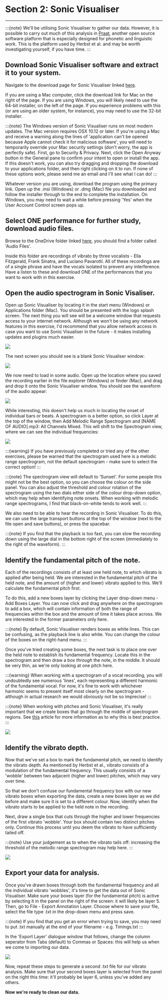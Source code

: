 # Section 2: Sonic Visualiser
---

:::{note}
We'll be utilising Sonic Visualiser to gather our data. However, it is possible to carry out much of this analysis in [Praat](https://www.fon.hum.uva.nl/praat/), another open source software platform that is especially designed for phonetic and linguistic work. This is the platform used by Herbst et al. and may be worth investigating yourself, if you have time.
:::

## Download Sonic Visualiser software and extract it to your system.
Navigate to the download page for Sonic Visualiser linked [here](https://www.sonicvisualiser.org/download.html). 

If you are using a Mac computer, click the download link for Mac on the right of the page. If you are using Windows, you will likely need to use the 64-bit installer, on the left of the page. If you experience problems with this (or are using an older system, for instance), you may need to use the 32-bit installer.

:::{note}
The Windows version of Sonic Visualiser runs on most modern updates. The Mac version requires OSX 10.12 or later.
If you're using a Mac and receive a warning along the lines of 'application can't be opened because Apple cannot check it for malicious software', you will need to temporarily override your Mac security settings (don't worry, the app is perfectly safe). 
First, go to Security & Privacy. Next, click the Open Anyway button in the General pane to confirm your intent to open or install the app. If this doesn't work, you can also try dragging and dropping the download to your applications folder, and then right clicking on it to run.
If none of these options work, please send me an email and I'll see what I can do!
:::

Whatever version you are using, download the program using the primary link. Open up the .msi (Windows) or .dmg (Mac) file you downloaded and follow the installer through to the end to complete the installation. On Windows, you may need to wait a while before pressing 'Yes' when the User Account Control screen pops up.

## Select ONE performance for further study, download audio files.
Browse to the OneDrive folder linked [here](https://universityofcambridgecloud-my.sharepoint.com/:f:/g/personal/hwc31_cam_ac_uk/EvngEYutO29JjCY5tp7Q140BlTQIsW0SEF8MjKOYrwg7ow?e=JOcoAb), you should find a folder called 'Audio Files'.

Inside this folder are recordings of vibrato by three vocalists - Ella Fitzgerald, Frank Sinatra, and Luciano Pavarotti. All of these recordings are of a single phrase and have the vocals isolated to prevent any interference. Have a listen to these and download ONE of the performances that you want to work with in this exercise. 

## Open the audio spectrogram in Sonic Visaliser.
Open up Sonic Visualiser by locating it in the start menu (Windows) or Applications folder (Mac). You should be presented with the logo splash screen. The next thing you will see will be a welcome window that requests access to your internet network. Although we won't be using any network features in this exercise, I'd recommend that you allow network access in case you want to use Sonic Visualiser in the future - it makes installing updates and plugins much easier.

![](ex2_svdata.png)

The next screen you should see is a blank Sonic Visualiser window:

![](ex2_svopen.png)

We now need to load in some audio. Open up the location where you saved the recording earlier in the file explorer (Windows) or finder (Mac), and drag and drop it onto the Sonic Visualiser window. You should see the waveform of the audio appear:

![](ex2_svwave.png)

While interesting, this doesn't help us much in locating the onset of individual bars or beats. A spectrogram is a better option, so click Layer at the top of the window, then Add Melodic Range Spectrogram and [NAME OF AUDIO].mp3: All Channels Mixed. This will shift to the Spectrogram view, where we can see the individual frequencies:

![](ex4_svspectro.png)

:::{warning}
If you have previously completed or tried any of the other exercises, please be warned that the spectrogram used here is a melodic range spectrogram, not the default spectrogram - make sure to select the correct option!
:::

:::{note}
The spectrogram view will default to 'Sunset'. For some people this might not be the best option, so you can choose the colour on the side panel. You can also adjust the threshold and colour rotation of the spectrogram using the two dials either side of the colour drop-down option, which may help when identifying note onsets. When working with melodic range spectrograms, I find that black-on-white tends to work well.
:::

We also need to be able to hear the recording in Sonic Visualiser. To do this, we can use the large transport buttons at the top of the window (next to the file open and save buttons), or press the spacebar.

:::{note}
If you find that the playback is too fast, you can slow the recording down using the large dial in the bottom right of the screen (immediately to the right of the waveform).
:::

## Identify the fundamental pitch of the note.
Each of the recordings consists of at least one held note, to which vibrato is applied after being held. We are interested in the fundamental pitch of the held note, and the amount of (higher and lower) vibrato applied to this. We'll calculate the fundamental pitch first. 

To do this, add a new boxes layer by clicking the Layer drop-down menu - Add Boxes Layer. You can now click and drag anywhere on the spectrogram to add a box, which will contain information of both the range of frequencies within the box and the amount of time it takes place across. We are interested in the former parameters only here.

:::{note}
By default, Sonic Visualiser renders boxes as white lines. This can be confusing, as the playback line is also white. You can change the colour of the boxes on the right-hand menu.
:::

Once you've tried creating some boxes, the next task is to place one over the held note to establish its fundamental frequency. Locate this in the spectrogram and then draw a box *through* the note, in the middle. It should be very thin, as we're only looking at one pitch here.

:::{warning}
When working with a spectrogram of a vocal recording, you will undoubtedly see numerous 'lines', each representing a different harmonic of the fundamental vocal. For now, it's fine to work with whichever harmonic seems to present itself most clearly on the spectrogram - although in actual research we would obviously not be so imprecise!
:::

:::{note}
When working with pitches and Sonic Visualiser, it's really important that we create boxes that go through the middle of spectrogram regions. See [this](https://code.soundsoftware.ac.uk/projects/sonic-visualiser/wiki/MeasureTool) article for more information as to why this is best practice.
:::

![](ex4_svfund.png)

## Identify the vibrato depth.
Now that we've set a box to mark the fundamental pitch, we need to identify the vibrato depth. As mentioned by Herbst et al., vibrato consists of a modulation of the fundamental frequency. This usually consists of a 'wobble' between two adjacent (higher and lower) pitches, which may vary over time. 

So that we don't confuse our fundamental frequency box with our new vibrato boxes when exporting the data, create a new boxes layer as we did before and make sure it is set to a different colour. Now, identify when the vibrato starts to be applied to the held note in the recording. 

Next, draw a single box that cuts through the higher and lower frequencies of the first vibrato 'wobble'. Your box should contain two distinct pitches only. Continue this process until you deem the vibrato to have sufficiently tailed off.

:::{note}
Use your judgement as to when the vibrato tails off: increasing the threshold of the melodic range spectrogram may help here.
:::

![](ex4_svboxes.png)

## Export your data for analysis.
Once you've drawn boxes through both the fundamental frequency and all the individual vibrato 'wobbles', it's time to get the data out of Sonic Visualiser. Make sure your boxes layer (for the fundamental pitch) is active by selecting it in the panel on the right of the screen: it will likely be layer 5. Then, go to File - Export Annotation Layer. Choose where to save your file, select the file type .txt in the drop-down menu and press save.

:::{note}
If you find that you get an error when trying to save, you may need to put .txt manually at the end of your filename - e.g. Timings.txt
:::

In the 'Export Layer' dialogue window that follows, change the column seperator from Tabs (default) to Commas or Spaces: this will help us when we come to importing our data.

![](ex2_svexport.png)

Now, repeat these steps to generate a second .txt file for our vibrato analysis. Make sure that your second boxes layer is selected from the panel on the right this time: it'll probably be layer 6, unless you've added any others.

**Now we're ready to clean our data.**